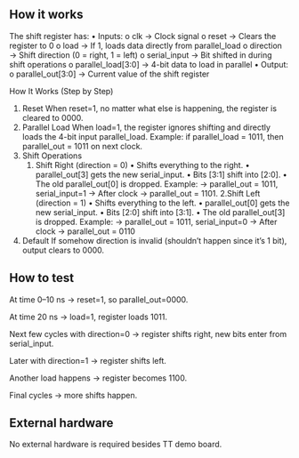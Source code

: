 <!---

This file is used to generate your project datasheet. Please fill in the information below and delete any unused
sections.

You can also include images in this folder and reference them in the markdown. Each image must be less than
512 kb in size, and the combined size of all images must be less than 1 MB.
-->

## How it works
The shift register has:
•	Inputs:
  o	clk → Clock signal
  o	reset → Clears the register to 0
  o	load → If 1, loads data directly from parallel_load
  o	direction → Shift direction (0 = right, 1 = left)
  o	serial_input → Bit shifted in during shift operations
  o	parallel_load[3:0] → 4-bit data to load in parallel
•	Output:
  o	parallel_out[3:0] → Current value of the shift register

How It Works (Step by Step)
1. Reset
   When reset=1, no matter what else is happening, the register is cleared to 0000.
2. Parallel Load
   When load=1, the register ignores shifting and directly loads the 4-bit input parallel_load.
   Example: if parallel_load = 1011, then parallel_out = 1011 on next clock.
3. Shift Operations
   1. Shift Right (direction = 0)
      •	Shifts everything to the right.
      •	parallel_out[3] gets the new serial_input.
      •	Bits [3:1] shift into [2:0].
      •	The old parallel_out[0] is dropped.
      Example:
        -> parallel_out = 1011, serial_input=1
        -> After clock → parallel_out = 1101.
   2.Shift Left (direction = 1)
      •	Shifts everything to the left.
      •	parallel_out[0] gets the new serial_input.
      •	Bits [2:0] shift into [3:1].
      •	The old parallel_out[3] is dropped.
      Example:
        -> parallel_out = 1011, serial_input=0
        -> After clock → parallel_out = 0110  
4. Default
   If somehow direction is invalid (shouldn’t happen since it’s 1 bit), output clears to 0000.
## How to test

At time 0–10 ns → reset=1, so parallel_out=0000.

At time 20 ns → load=1, register loads 1011.

Next few cycles with direction=0 → register shifts right, new bits enter from serial_input.

Later with direction=1 → register shifts left.

Another load happens → register becomes 1100.

Final cycles → more shifts happen.

## External hardware

No external hardware is required besides  TT demo board.

